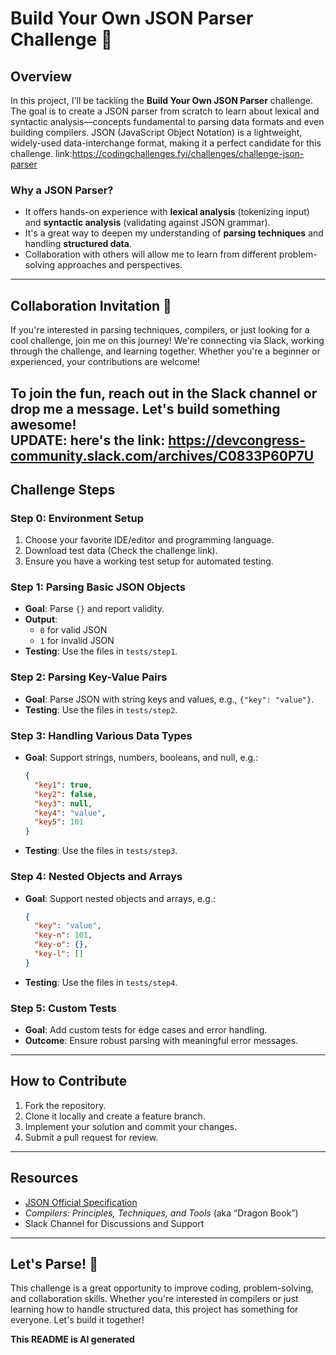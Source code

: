 # Build Your Own JSON Parser Challenge 🚀

## Overview  

In this project, I'll be tackling the **Build Your Own JSON Parser** challenge. The goal is to create a JSON parser from scratch to learn about lexical and syntactic analysis—concepts fundamental to parsing data formats and even building compilers. JSON (JavaScript Object Notation) is a lightweight, widely-used data-interchange format, making it a perfect candidate for this challenge.
link:https://codingchallenges.fyi/challenges/challenge-json-parser

### Why a JSON Parser?  
- It offers hands-on experience with **lexical analysis** (tokenizing input) and **syntactic analysis** (validating against JSON grammar).  
- It's a great way to deepen my understanding of **parsing techniques** and handling **structured data**.  
- Collaboration with others will allow me to learn from different problem-solving approaches and perspectives.  

---

## Collaboration Invitation 🤝

If you're interested in parsing techniques, compilers, or just looking for a cool challenge, join me on this journey! We're connecting via Slack, working through the challenge, and learning together. Whether you're a beginner or experienced, your contributions are welcome!  

To join the fun, reach out in the Slack channel or drop me a message. Let's build something awesome!  
UPDATE: here's the link: https://devcongress-community.slack.com/archives/C0833P60P7U
---

## Challenge Steps  

### Step 0: Environment Setup  
1. Choose your favorite IDE/editor and programming language.  
2. Download test data (Check the challenge link).  
3. Ensure you have a working test setup for automated testing.  

### Step 1: Parsing Basic JSON Objects  
- **Goal**: Parse `{}` and report validity.  
- **Output**:  
  - `0` for valid JSON  
  - `1` for invalid JSON  
- **Testing**: Use the files in `tests/step1`.  

### Step 2: Parsing Key-Value Pairs  
- **Goal**: Parse JSON with string keys and values, e.g., `{"key": "value"}`.  
- **Testing**: Use the files in `tests/step2`.  

### Step 3: Handling Various Data Types  
- **Goal**: Support strings, numbers, booleans, and null, e.g.:  
  ```json
  {
    "key1": true,
    "key2": false,
    "key3": null,
    "key4": "value",
    "key5": 101
  }
  ```  
- **Testing**: Use the files in `tests/step3`.  

### Step 4: Nested Objects and Arrays  
- **Goal**: Support nested objects and arrays, e.g.:  
  ```json
  {
    "key": "value",
    "key-n": 101,
    "key-o": {},
    "key-l": []
  }
  ```  
- **Testing**: Use the files in `tests/step4`.  

### Step 5: Custom Tests  
- **Goal**: Add custom tests for edge cases and error handling.  
- **Outcome**: Ensure robust parsing with meaningful error messages.  

---

## How to Contribute  
1. Fork the repository.  
2. Clone it locally and create a feature branch.  
3. Implement your solution and commit your changes.  
4. Submit a pull request for review.  

---

## Resources  
- [JSON Official Specification](https://www.json.org/json-en.html)  
- *Compilers: Principles, Techniques, and Tools* (aka “Dragon Book”)  
- Slack Channel for Discussions and Support  

---

## Let's Parse! 🎉  

This challenge is a great opportunity to improve coding, problem-solving, and collaboration skills. Whether you're interested in compilers or just learning how to handle structured data, this project has something for everyone. Let's build it together!


__This README is AI generated__
